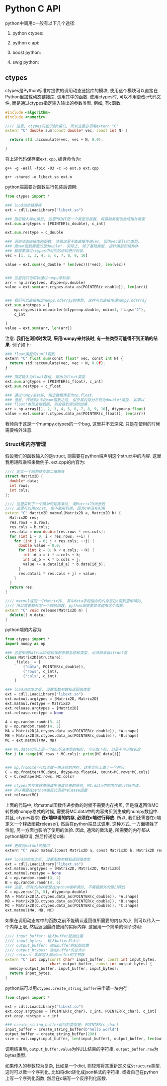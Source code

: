 # Python C API

python中调用c一般有以下几个途径:

1. python ctypes: 

2. python c api: 

3. boost python:

4. swig python:

## ctypes

ctypes是Python标准库提供的调用动态链接库的模块, 使用这个模块可以直接在Python里加载动态链接库, 调用其中的函数. 使用ctypes时, 可以不用更改c代码文件, 而是通过ctypes指定输入输出的参数类型. 例如, 有c函数:

```cpp
#include <algorithm>
#include <numeric>

//// 注意, ctypes只能识别c接口, 所以这里必须用extern "C"
extern "C" double sum(const double* vec, const int N) {

  return std::accumulate(vec, vec + N, 0.0);

}
```

将上述代码保存至`ext.cpp`, 编译命令为:

```shell
g++ -g -Wall -fpic -O3 -c -o ext.o ext.cpp

g++ -shared -o libext.so ext.o
```

python端需要对函数进行包装后调用:

```python
from ctypes import *

### load动态链接库
ext = cdll.LoadLibrary("libext.so")

### 指定输入输出类型, 这里POINT是一个类型包装器, 将基础类型包装成指针类型
ext.sum.argtypes = [POINTER(c_double), c_int]

ext.sum.restype = c_double

### 调用动态链接库的函数, 注意这里不能直接传递vec, 因为vec是list类型,
### 而sum函数需要的是double*. 实际上, 除了基础类型, 指针类型和结构体
### 都需要通过ctypes中对应的结构进行封装.
vec = [1, 2, 3, 4, 5, 6, 7, 8, 9, 10]

value = ext.sum((c_double * len(vec))(*vec), len(vec))


### 这里我们也可以通过numpy来封装.
arr = np.array(vec, dtype=np.double)
value = ext.sum(arr.ctypes.data_as(POINTER(c_double)), len(arr))


### 我们可以直接指定numpy.ndarray的类型, 这样可以直接传递numpy.ndarray
ext.sum.argtypes = [
    np.ctypeslib.ndpointer(dtype=np.double, ndim=1, flags="C"), 
    c_int

]
value = ext.sum(arr, len(arr))
```

注意: **我们在测试时发现, 采用numpy来封装时, 有一些类型可能得不到正确的结果.** 例子如下:

```python
### float类型的sum()函数
extern "C" float sum(const float* vec, const int N) {
  return std::accumulate(vec, vec + N, 0.0f);
}

### 指定输入为float数组, 输出为float类型
ext.sum.argtypes = [POINTER(c_float), c_int]
ext.sum.restype = c_float

### 通过numpy来封装, 指定数据类型为np.float. 
### 但是, 传递到c中的sum函数之后, 似乎其内存分布仍为double*类型. 如果以
### float*类型去取数据, 则会得到错误的结果.
arr = np.array([1, 2, 3, 4, 5, 6, 7, 8, 9, 10], dtype=np.float)
value = ext.sum(arr.ctypes.data_as(POINTER(c_float)), len(arr))
```

我倾向于这是一个numpy.ctypes的一个bug, 这里并不去深究. 只是在使用的时候需要格外注意.

### Struct和内存管理

假设我们的函数输入的是struct, 则需要在python端声明这个struct中的内容. 这里我用矩阵乘积来做例子. ext.cpp的内容为:

```cpp
//// 定义一个结构体存放二维矩阵
struct Matrix2D {
  double* data;
  int rows;
  int cols;
};

//// 这里实现了一个简单的矩阵乘法, 用Matrix2D做参数
//// 这里可以用const, 但不能用引用, 因为c中没有引用
extern "C" Matrix2D matmul(Matrix2D a, Matrix2D b) {
  Matrix2D res;
  res.rows = a.rows;
  res.cols = b.cols;
  res.data = new double[res.rows * res.cols];
  for (int i = 0; i < res.rows; ++i) {
    for (int j = 0; j < res.cols; ++j) {
      double value = 0.0;
      for (int k = 0; k < a.cols; ++k) {
        int id_a = i * a.cols + k;
        int id_b = k * b.cols + j;
        value += a.data[id_a] * b.data[id_b];
      }
      res.data[i * res.cols + j] = value;
    }
  }
  return res;
}

//// matmul返回一个Matrix2D, 其中data字段指向的内存是在c函数里申请的, 
//// 所以需要额外写一个释放函数, python端需要显式调用这个函数.
extern "C" void release(Matrix2D m) {
  delete[] m.data;
}
```

python端的内容为:

```python
from ctypes import *
import numpy as np

### 这里申明Matrix2D结构体的参数名称和类型, 必须继承自struct类
class Matrix2D(Structure):
    _fields_ = [
        ("data", POINTER(c_double)),
        ("rows", c_int),
        ("cols", c_int)
    ]

### load动态库之后, 设置函数参数和返回值类型
ext = cdll.LoadLibrary("libext.so")
ext.matmul.argtypes = [Matrix2D, Matrix2D]
ext.matmul.restype = Matrix2D
ext.release.argtypes = [Matrix2D]
ext.release.restype = None

A = np.random.randn(3, 4)
B = np.random.randn(4, 5)
MA = Matrix2D(A.ctypes.data_as(POINTER(c_double)), *A.shape)
MB = Matrix2D(B.ctypes.data_as(POINTER(c_double)), *B.shape)
MC = ext.matmul(MA, MB)

### MC.data实际上是一个double类型的指针, 可以取下标, 但是不可以取长度
for i in range(MC.rows * MC.cols): print(MC.data[i])


### np.fromiter可以读取一块连续的内存, 这里实际上做了一个拷贝
C = np.fromiter(MC.data, dtype=np.float64, count=MC.rows*MC.cols)
C = C.reshape(MC.rows, MC.cols)

### ctypes内存管理遵循谁申请谁负责的原则, MC.data中的内存由c代码申请,
### 所以需要在python端显式调用release函数
ext.release(MC)
```

上面的代码中, 给matmul函数传递参数的时候不需要内存拷贝, 但是将返回值MC转换成numpy格式的时候, 需要将MC.data中的内容拷贝到生成的numpy数组中. 并且, ctypes要求: **在c端申请的内存, 必须在c端进行释放.**  所以, 我们还需要在c端定义一个释放函数release(), 然后在python端显式调用. 这种方式, 一方面牺牲了性能, 另一方面也影响了使用的体验. 因此, 通常的做法是, 所需要的内存都从python端申请, 然后传递给c端:

```python
### 更改后matmul的接口
extern "C" void matmul(const Matrix2D a, const Matrix2D b, Matrix2D res);

### load动态库之后, 设置函数参数和返回值类型
ext = cdll.LoadLibrary("libext.so")
ext.matmul.argtypes = [Matrix2D, Matrix2D, Matrix2D]
ext.matmul.restype = None
A = np.random.randn(3, 4)
B = np.random.randn(4, 5)
### 这里, 所有的内存都是在python端申请的, 不需要额外的接口释放
C = np.zeros((3, 5), dtype=np.double)
MA = Matrix2D(A.ctypes.data_as(POINTER(c_double)), *A.shape)
MB = Matrix2D(B.ctypes.data_as(POINTER(c_double)), *B.shape)
MC = Matrix2D(C.ctypes.data_as(POINTER(c_double)), *C.shape)
ext.matmul(MA, MB, MC)
```

如果在调用动态库中的函数之前不能确认返回值所需要的内存大小, 则可以传入一个内存上限, 然后返回最终使用的实际内存. 这里用一个简单的例子说明:

```cpp
//// input_buffer: 输入buffer起始位置
//// input_bytes:  输入buffer的大小
//// output_buffer: 输出buffer的起始位置
//// output_btypes: 输出buffer的总大小
//// return: 实际写入输出buffer的字节数
extern "C" int copy(const char* input_buffer, const int input_bytes,
                    char* output_buffer, const int output_bytes) {
  memcpy(output_buffer, input_buffer, input_bytes);
  return input_bytes;
}
```

python端可以用`ctypes.create_string_buffer`来申请一块内存:

```python
from ctypes import *

ext = cdll.LoadLibrary("libext.so")
ext.copy.argtypes = [POINTER(c_char), c_int, POINTER(c_char), c_int]
ext.copy.restype = c_int

### create_string_buffer返回的类型是: POINTER(c_char)
input_buffer = create_string_buffer(b"hello world")
output_buffer = create_string_buffer(200)
size = ext.copy(input_buffer, len(input_buffer), output_buffer, len(output_buffer))
```

调用结束后, `output_buffer.value`为NULL结束的字符串, `output_buffer.raw`为bytes类型. 

如果传入的参数较为复杂, 比如是一个dict, 则较难将其重新定义成`Structure`类型. 这时可以做一个序列化, 比如将dict转化成json格式的字符串, 或者自己在python上写一个序列化函数, 然后在c端写一个反序列化函数.






